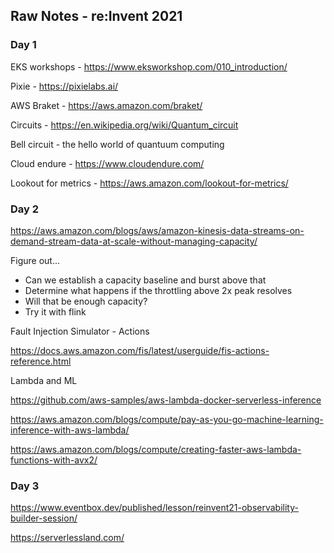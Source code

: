 ## Raw Notes - re:Invent 2021

### Day 1

EKS workshops - https://www.eksworkshop.com/010_introduction/

Pixie - https://pixielabs.ai/

AWS Braket - https://aws.amazon.com/braket/

Circuits - https://en.wikipedia.org/wiki/Quantum_circuit

Bell circuit - the hello world of quantuum computing

Cloud endure - https://www.cloudendure.com/

Lookout for metrics - https://aws.amazon.com/lookout-for-metrics/

### Day 2

https://aws.amazon.com/blogs/aws/amazon-kinesis-data-streams-on-demand-stream-data-at-scale-without-managing-capacity/

Figure out...

* Can we establish a capacity baseline and burst above that
* Determine what happens if the throttling above 2x peak resolves
* Will that be enough capacity?
* Try it with flink


Fault Injection Simulator - Actions

https://docs.aws.amazon.com/fis/latest/userguide/fis-actions-reference.html

Lambda and ML

https://github.com/aws-samples/aws-lambda-docker-serverless-inference

https://aws.amazon.com/blogs/compute/pay-as-you-go-machine-learning-inference-with-aws-lambda/

https://aws.amazon.com/blogs/compute/creating-faster-aws-lambda-functions-with-avx2/


### Day 3

https://www.eventbox.dev/published/lesson/reinvent21-observability-builder-session/

https://serverlessland.com/




